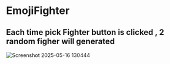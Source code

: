 # EmojiFighter

Each time pick Fighter button is clicked , 2 random figher will generated
---
![Screenshot 2025-05-16 130444](https://github.com/user-attachments/assets/7a204c60-5ab0-411a-b315-f10653b49eb5)

